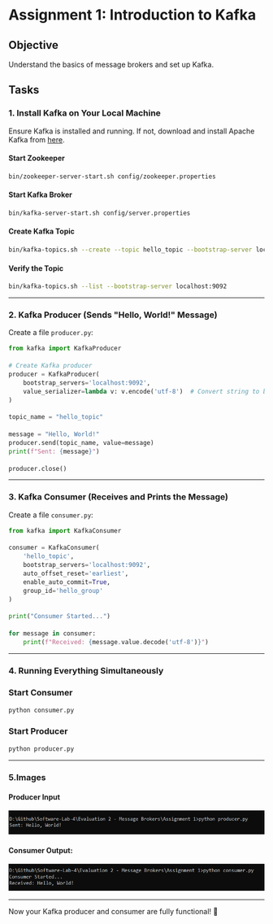 # Assignment 1: Introduction to Kafka

## Objective
Understand the basics of message brokers and set up Kafka.

## Tasks

### **1. Install Kafka on Your Local Machine**
Ensure Kafka is installed and running. If not, download and install Apache Kafka from [here](https://kafka.apache.org/downloads).

#### **Start Zookeeper**
```bash
bin/zookeeper-server-start.sh config/zookeeper.properties
```

#### **Start Kafka Broker**
```bash
bin/kafka-server-start.sh config/server.properties
```

#### **Create Kafka Topic**
```bash
bin/kafka-topics.sh --create --topic hello_topic --bootstrap-server localhost:9092 --partitions 1 --replication-factor 1
```

#### **Verify the Topic**
```bash
bin/kafka-topics.sh --list --bootstrap-server localhost:9092
```

---

### **2. Kafka Producer (Sends "Hello, World!" Message)**
Create a file `producer.py`:

```python
from kafka import KafkaProducer

# Create Kafka producer
producer = KafkaProducer(
    bootstrap_servers='localhost:9092',
    value_serializer=lambda v: v.encode('utf-8')  # Convert string to bytes
)

topic_name = "hello_topic"

message = "Hello, World!"
producer.send(topic_name, value=message)
print(f"Sent: {message}")

producer.close()
```

---

### **3. Kafka Consumer (Receives and Prints the Message)**
Create a file `consumer.py`:

```python
from kafka import KafkaConsumer

consumer = KafkaConsumer(
    'hello_topic',
    bootstrap_servers='localhost:9092',
    auto_offset_reset='earliest',
    enable_auto_commit=True,
    group_id='hello_group'
)

print("Consumer Started...")

for message in consumer:
    print(f"Received: {message.value.decode('utf-8')}")
```

---

### **4. Running Everything Simultaneously**

### **Start Consumer**
```bash
python consumer.py
```

### **Start Producer**
```bash
python producer.py
```

---

### **5.Images**

#### **Producer Input**
![Received the message : Hello World!](./images/Producer%20Input.png)

#### **Consumer Output:**
![Received the message : Hello World!](./images/Consumer%20Output.png)

---

Now your Kafka producer and consumer are fully functional! 🚀

